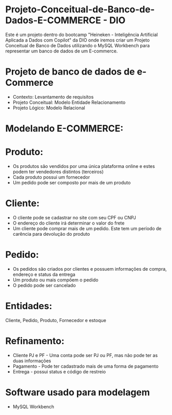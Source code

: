 # Projeto-Conceitual-de-Banco-de-Dados-E-COMMERCE - DIO
Este é um projeto dentro do bootcamp "Heineken - Inteligência Artificial Aplicada a Dados com Copilot" da DIO onde iremos criar um Projeto Conceitual de Banco de Dados utilizando o MySQL Workbench para representar um banco de dados  de um E-commerce.

# Projeto de banco de dados de e-Commerce
- Contexto: Levantamento de requisitos
- Projeto Conceitual: Modelo Entidade Relacionamento
- Projeto Lógico: Modelo Relacional
# Modelando E-COMMERCE:
# Produto:
- Os produtos são vendidos por uma única plataforma online e estes podem ter vendedores distintos (terceiros)
- Cada produto possui um fornecedor
- Um pedido pode ser composto por mais de um produto
# Cliente:
- O cliente pode se cadastrar no site com seu CPF ou CNPJ
- O endereço do cliente irá determinar o valor do frete
- Um cliente pode comprar mais de um pedido. Este tem um período de carência para devolução do produto
# Pedido:
- Os pedidos são criados por clientes e possuem informações de compra, endereço e status da entrega
- Um produto ou mais compõem o pedido
- O pedido pode ser cancelado
# Entidades:
Cliente, Pedido, Produto, Fornecedor e estoque
# Refinamento:
- Cliente PJ e PF - Uma conta pode ser PJ ou PF, mas não pode ter as duas informações
- Pagamento - Pode ter cadastrado mais de uma forma de pagamento
- Entrega - possui status e código de restreio
# Software usado para modelagem
- MySQL Workbench
